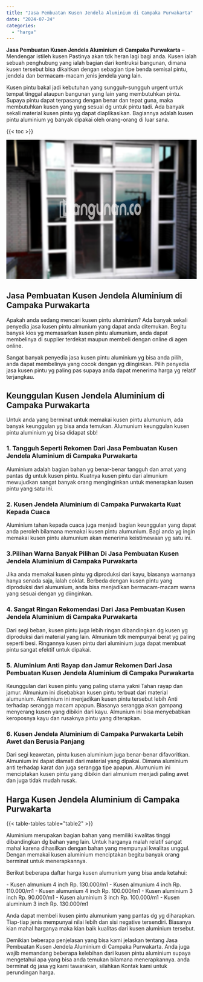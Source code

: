 ```yaml
---
title: "Jasa Pembuatan Kusen Jendela Aluminium di Campaka Purwakarta"
date: "2024-07-24"
categories: 
  - "harga"
---
```


**Jasa Pembuatan Kusen Jendela Aluminium di Campaka Purwakarta** – Mendengar istileh kusen Pastinya akan tdk heran lagi bagi anda. Kusen ialah sebuah penghubung yang ialah bagian dari kontruksi bangunan, dimana kusen tersebut bisa dikaitkan dengan sebagian tipe benda semisal pintu, jendela dan bermacam-macam jenis jendela yang lain.

Kusen pintu bakal jadi kebutuhan yang sungguh-sungguh urgent untuk tempat tinggal ataupun bangunan yang lain yang membutuhkan pintu. Supaya pintu dapat terpasang dengan benar dan tepat guna, maka membutuhkan kusen yang yang sesuai dg untuk pintu tadi. Ada banyak sekali material kusen pintu yg dapat diaplikasikan. Bagiannya adalah kusen pintu aluminium yg banyak dipakai oleh orang-orang di luar sana.

{{< toc >}}

![Jasa Pembuatan Kusen Jendela Aluminium di Campaka Purwakarta](/images/harga-kusen-jendela-alumunium-33.png)

## Jasa Pembuatan Kusen Jendela Aluminium di Campaka Purwakarta

Apakah anda sedang mencari kusen pintu aluminium? Ada banyak sekali penyedia jasa kusen pintu almunium yang dapat anda ditemukan. Begitu banyak kios yg memasarkan kusen pintu alumunium, anda dapat membelinya di supplier terdekat maupun membeli dengan online di agen online.

Sangat banyak penyedia jasa kusen pintu aluminium yg bisa anda pilih, anda dapat membelinya yang cocok dengan yg diinginkan. Pilih penyedia jasa kusen pintu yg paling pas supaya anda dapat menerima harga yg relatif terjangkau.

## Keunggulan Kusen Jendela Aluminium di Campaka Purwakarta

Untuk anda yang berminat untuk memakai kusen pintu alumunium, ada banyak keunggulan yg bisa anda temukan. Alumunium keunggulan kusen pintu aluminium yg bisa didapat sbb!

### 1\. Tangguh Seperti Rekomen Dari Jasa Pembuatan Kusen Jendela Aluminium di Campaka Purwakarta

Aluminium adalah bagian bahan yg benar-benar tangguh dan amat yang pantas dg untuk kusen pintu. Kuatnya kusen pintu dari almunium mewujudkan sangat banyak orang menginginkan untuk menerapkan kusen pintu yang satu ini.

### 2\. Kusen Jendela Aluminium di Campaka Purwakarta Kuat Kepada Cuaca

Aluminium tahan kepada cuaca juga menjadi bagian keunggulan yang dapat anda peroleh bilamana memakai kusen pintu alumunium. Bagi anda yg ingin memakai kusen pintu alumunium akan menerima keistimewaan yg satu ini.

### 3.Pilihan Warna Banyak Pilihan Di Jasa Pembuatan Kusen Jendela Aluminium di Campaka Purwakarta

Jika anda memakai kusen pintu yg diproduksi dari kayu, biasanya warnanya hanya senada saja, ialah coklat. Berbeda dengan kusen pintu yang diproduksi dari alumunium, anda bisa menjadikan bermacam-macam warna yang sesuai dengan yg diinginkan.

### 4\. Sangat Ringan Rekomendasi Dari Jasa Pembuatan Kusen Jendela Aluminium di Campaka Purwakarta

Dari segi beban, kusen pintu juga lebih ringan dibandingkan dg kusen yg diproduksi dari material yang lain. Almunium tdk mempunyai berat yg paling seperti besi. Ringannya kusen pintu dari aluminium juga dapat membuat pintu sangat efektif untuk dipakai.

### 5\. Aluminium Anti Rayap dan Jamur Rekomen Dari Jasa Pembuatan Kusen Jendela Aluminium di Campaka Purwakarta

Keunggulan dari kusen pintu yang paling utama yakni Tahan rayap dan jamur. Almunium ini disebabkan kusen pintu terbuat dari material alumunium. Aluminium ini menjadikan kusen pintu tersebut lebih Anti terhadap serangga macam apapun. Biasanya serangga akan gampang menyerang kusen yang dibikin dari kayu. Almunium ini bisa menyebabkan keroposnya kayu dan rusaknya pintu yang diterapkan.

### 6\. Kusen Jendela Aluminium di Campaka Purwakarta Lebih Awet dan Berusia Panjang

Dari segi keawetan, pintu kusen aluminium juga benar-benar difavoritkan. Almunium ini dapat diamati dari material yang dipakai. Dimana aluminium anti terhadap karat dan juga serangga tipe apapun. Alumunium ini menciptakan kusen pintu yang dibikin dari almunium menjadi paling awet dan juga tidak mudah rusak.

## Harga Kusen Jendela Aluminium di Campaka Purwakarta

{{< table-tables table="table2" >}}

Aluminium merupakan bagian bahan yang memiliki kwalitas tinggi dibandingkan dg bahan yang lain. Untuk harganya malah relatif sangat mahal karena dihasilkan dengan bahan yang mempunyai kwalitas unggul. Dengan memakai kusen aluminium menciptakan begitu banyak orang berminat untuk menerapkannya.

Berikut beberapa daftar harga kusen alumunium yang bisa anda ketahui:

\- Kusen almunium 4 inch Rp. 130.000/m1 - Kusen almunium 4 inch Rp. 110.000/m1 - Kusen alumunium 4 inch Rp. 100.000/m1 - Kusen aluminium 3 inch Rp. 90.000/m1 - Kusen aluminium 3 inch Rp. 100.000/m1 - Kusen aluminium 3 inch Rp. 130.000/m1

Anda dapat membeli kusen pintu alumunium yang pantas dg yg diharapkan. Tiap-tiap jenis mempunyai nilai lebih dan sisi negative tersendiri. Biasanya kian mahal harganya maka kian baik kualitas dari kusen aluminium tersebut.

Demikian beberapa penjelasan yang bisa kami jelaskan tentang Jasa Pembuatan Kusen Jendela Aluminium di Campaka Purwakarta. Anda juga wajib memandang beberapa kelebihan dari kusen pintu aluminium supaya mengetahui apa yang bisa anda temukan bilamana menerapkannya. anda berminat dg jasa yg kami tawarakan, silahkan Kontak kami untuk perundingan harga.
